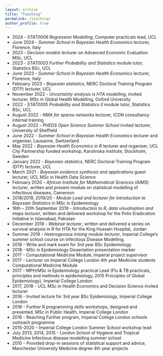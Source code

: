 ```yaml
---
layout: archive
title: "Teaching"
permalink: /teaching/
author_profile: true
---
```


* 2024 - *STAT0006 Regression Modelling*, Computer practicals lead, UCL
* June 2024 - *Summer School in Bayesian Health Economics* lecturer, Florence, Italy
* 2023 - *Decision models* lecturer on Advanced Economic Evaluation MSc, UCL
* 2023 - *STAT0003 Further Probability and Statistics* module tutor, Statistics BSc, UCL
* June 2023 - *Summer School in Bayesian Health Economics* lecturer, Florence, Italy
* February 2023 - *Bayesian statistics*, NERC Doctoral Training Program (DTP) lecturer, UCL
* November 2022 - *Uncertainty analysis is HTA modelling*, invited lecturer, MSc in Global Health Modelling, Oxford University
* 2022 - *STAT0005 Probability and Statistics II* module tutor, Statistics BSc, UCL
* August 2022 - *NMA for sparse networks* lecturer, ICON consultancy internal training
* August 2022 - *PHEDS Open Science Summer School* invited lecturer, University of Sheffield
* June 2022 - *Summer School in Bayesian Health Economics* lecturer and organiser, Lausanne, Switzerland
* May 2022 - *Bayesian Health Economics in R* lecturer and organiser, UCL City Partnership funded workshop, Karolinska Institute, Stockholm, Sweden
* January 2022 - *Bayesian statistics*, NERC Doctoral Training Program (DTP) lecturer, UCL
* March 2021 - *Bayesian evidence synthesis and applications* guest lecturer, UCL MSc in Health Data Science
* February 2020 - *African Institute for Mathematical Sciences (AIMS) lecturer*, written and present module on statistical modelling of infectious diseases, Cameroon
* 2018/2019, 2019/20 - *Module Lead and lecturer for Introduction to Bayesian Statistics* in MSc in Epidemiology 
* 16th – 20th September 2019 - *Introduction to R, data visualisation and maps lecturer*, written and delivered workshop for the Polio Eradication Initiative in Islamabad, Pakistan
* December 2019 - *Webinar lecturer*, written and delivered a series on survival analysis in R for HTA for the King Hussain Hospital, Jordan
* Summer 2019 - *Heterogenous mixing module lecturer*, Imperial College’s summer school course on Infectious Disease Modelling.
* 2018 - Write and mark exam for 3rd year BSc Epidemiology
* 2018 - MSc in Epidemiology Dissertation presentation marker
* 2017 - Computational Medicine Module, Imperial project supervisor
* 2017 - Lecturer on Imperial College London 4th year Medicine students Computational Medicine Module
* 2017 - MPH/MSc in Epidemiology practical Lead (Flu & TB practicals, principles and methods in epidemiology, 2015 Principles of Global Epidemiology), Imperial College London 
* 2017, 2018 - UCL MSc in Health Economics and Decision Science invited lecturer 
* 2016 - Invited lecture for 3rd year BSc Epidemiology, Imperial College London
* 2016 - Further R programming skills workshops, designed and presented, MSc in Public Health, Imperial College London
* 2016 - Reaching Further program, Imperial College London schools outreach programme
* 2015-2020 - Imperial College London Summer School workshop lead
* July 2013, 2014, 2015 - London School of Hygiene and Tropical Medicine Infectious disease modelling summer school
* 2010 - Provided drop-in sessions of statistical support and advice, Manchester University Medicine degree 4th year projects
